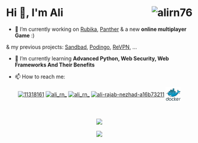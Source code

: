 <h1>Hi 👋, I'm Ali
<img align="right" src="https://komarev.com/ghpvc/?username=alirn76&label=Profile%20views&color=0e75b6&style=flat" alt="alirn76" /></h1>
<!-- <h3 align="center">A Backend Developer From Iran :)</h3> -->


- 🔭 I’m currently working on [Rubika](https://rubika.ir), [Panther](https://pypi.org/project/panther/) & a new **online multiplayer Game** :)

& my previous projects: [Sandbad](https://sandbad.io), [Podingo](https://podingo.com), [ReVPN](https://play.google.com/store/apps/details?id=tech.revision.revpn), ...

- 🌱 I’m currently learning **Advanced Python, Web Security, Web Frameworks And Their Benefits**

- 📫 How to reach me: 
<p align="center">
<a href="https://stackoverflow.com/users/11318161" target="blank"><img align="center" src="https://raw.githubusercontent.com/rahuldkjain/github-profile-readme-generator/master/src/images/icons/Social/stack-overflow.svg" alt="11318161" height="30" width="40" /></a>
<a href="https://telegram.me/Al1_Rn" target="blank"><img align="center" src="https://cdn.discordapp.com/attachments/551257352133672964/883288904638275664/telegram.png" alt="ali_rn_" height="30" width="30" /></a>
<a href="https://instagram.com/Ali_Rn_" target="blank"><img align="center" src="https://raw.githubusercontent.com/rahuldkjain/github-profile-readme-generator/master/src/images/icons/Social/instagram.svg" alt="ali_rn_" height="30" width="40" /></a>
<a href="https://www.linkedin.com/in/alirn76/" target="blank"><img align="center" src="https://raw.githubusercontent.com/rahuldkjain/github-profile-readme-generator/master/src/images/icons/Social/linked-in-alt.svg" alt="ali-rajab-nezhad-a16b73211" height="30" width="40" /></a>
<a href="https://hub.docker.com/u/alirn76" target="blank"><img align="center" src="https://raw.githubusercontent.com/devicons/devicon/master/icons/docker/docker-original-wordmark.svg" alt="ali_rn_" height="40" width="40" /></a>
</p>
<br/>

<p align="center"><img src="https://github-readme-stats.vercel.app/api?username=alirn76&show_icons=true&theme=omni"/></p>
<p align="center"><img src="https://github-readme-stats.vercel.app/api/top-langs/?username=alirn76&theme=omni"/></p>
